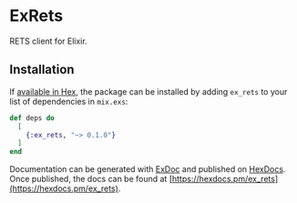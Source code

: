 # ExRets

RETS client for Elixir.

## Installation

If [available in Hex](https://hex.pm/docs/publish), the package can be installed
by adding `ex_rets` to your list of dependencies in `mix.exs`:

```elixir
def deps do
  [
    {:ex_rets, "~> 0.1.0"}
  ]
end
```

Documentation can be generated with [ExDoc](https://github.com/elixir-lang/ex_doc)
and published on [HexDocs](https://hexdocs.pm). Once published, the docs can
be found at [https://hexdocs.pm/ex_rets](https://hexdocs.pm/ex_rets).
